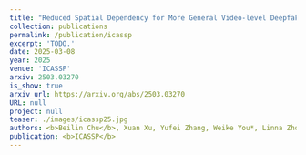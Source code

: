```yaml
---
title: "Reduced Spatial Dependency for More General Video-level Deepfake Detection"
collection: publications
permalink: /publication/icassp
excerpt: 'TODO.'
date: 2025-03-08
year: 2025
venue: 'ICASSP'
arxiv: 2503.03270
is_show: true
arxiv_url: https://arxiv.org/abs/2503.03270
URL: null
project: null
teaser: ./images/icassp25.jpg
authors: <b>Beilin Chu</b>, Xuan Xu, Yufei Zhang, Weike You*, Linna Zhou
publication: <b>ICASSP</b>
---
```

<!-- [Download paper here](https://academic.oup.com/bioinformatics/article-pdf/38/13/3444/49883746/btac342.pdf) -->
